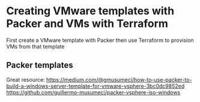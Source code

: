 # Creating VMware templates with Packer and VMs with Terraform
First create a VMware template with Packer then use Terraform to provision VMs from that template

## Packer templates
Great resource:
https://medium.com/@gmusumeci/how-to-use-packer-to-build-a-windows-server-template-for-vmware-vsphere-3bc0dc9852ed
https://github.com/guillermo-musumeci/packer-vsphere-iso-windows


